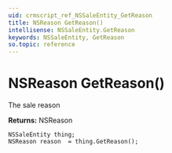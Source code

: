 ```yaml
---
uid: crmscript_ref_NSSaleEntity_GetReason
title: NSReason GetReason()
intellisense: NSSaleEntity.GetReason
keywords: NSSaleEntity, GetReason
so.topic: reference
---
```


# NSReason GetReason()

The sale reason

**Returns:** NSReason

```crmscript
NSSaleEntity thing;
NSReason reason  = thing.GetReason();
```

